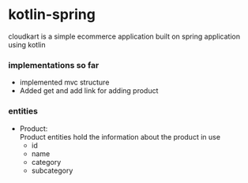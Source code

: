 # kotlin-spring
cloudkart is a simple ecommerce application built on spring application using kotlin

### implementations so far
 - implemented mvc structure
 - Added get and add link for adding product


### entities
 - Product:\
   Product entities hold the information about the product in use
    - id
    - name 
    - category
    - subcategory
